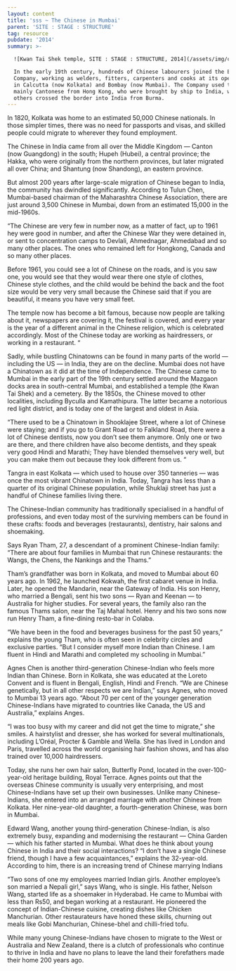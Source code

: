 ```yaml
---
layout: content
title: 'sss ~ The Chinese in Mumbai'
parent: 'SITE : STAGE : STRUCTURE'
tag: resource
pubdate: '2014'
summary: >-

  ![Kwan Tai Shek temple, SITE : STAGE : STRUCTURE, 2014](/assets/img/chinese-temple.jpg)

  In the early 19th century, hundreds of Chinese labourers joined the East India
  Company, working as welders, fitters, carpenters and cooks at its operations
  in Calcutta (now Kolkata) and Bombay (now Mumbai). The Company used to hire
  mainly Cantonese from Hong Kong, who were brought by ship to India, while
  others crossed the border into India from Burma.
---
```

In 1820, Kolkata was home to an estimated 50,000 Chinese nationals. In those simpler times, there was no need for passports and visas, and skilled people could migrate to wherever they found employment.

The Chinese in India came from all over the Middle Kingdom — Canton (now Guangdong) in the south; Hupeh (Hubei), a central province; the Hakka, who were originally from the northern provinces, but later migrated all over China; and Shantung (now Shandong), an eastern province.

But almost 200 years after large-scale migration of Chinese began to India, the community has dwindled significantly. According to Tulun Chen, Mumbai-based chairman of the Maharashtra Chinese Association, there are just around 3,500 Chinese in Mumbai, down from an estimated 15,000 in the mid-1960s.

“The Chinese are very few in number now, as a matter of fact, up to 1961 hey were good in number, and after the Chinese War they were detained in, or sent to concentration camps to Devlali, Ahmednagar, Ahmedabad and so many other places. The ones who remained left for Hongkong, Canada and so many other places.

Before 1961, you could see a lot of Chinese on the roads, and is you saw one, you would see that they would wear there one style of clothes, Chinese style clothes, and the child would be behind the back and the foot size would be very very small because the Chinese said that if you are beautiful, it means you have very small feet.

The temple now has become a bit famous, because now people are talking about it, newspapers are covering it, the festival is covered, and every year is the year of a different animal in the Chinese religion, which is celebrated accordingly. Most of the Chinese today are working as hairdressers, or working in a restaurant. “

Sadly, while bustling Chinatowns can be found in many parts of the world — including the US — in India, they are on the decline. Mumbai does not have a Chinatown as it did at the time of Independence. The Chinese came to Mumbai in the early part of the 19th century settled around the Mazgaon docks area in south-central Mumbai, and established a temple (the Kwan Tai Shek) and a cemetery. By the 1850s, the Chinese moved to other localities, including Byculla and Kamathipura. The latter became a notorious red light district, and is today one of the largest and oldest in Asia.

“There used to be a Chinatown in Shooklajee Street, where a lot of Chinese were staying; and if you go to Grant Road or to Falkland Road, there were a lot of Chinese dentists, now you don’t see them anymore. Only one or two are there, and there children have also become dentists, and they speak very good Hindi and Marathi; They have blended themselves very well, but you can make them out because they look different from us. “

Tangra in east Kolkata — which used to house over 350 tanneries — was once the most vibrant Chinatown in India. Today, Tangra has less than a quarter of its original Chinese population, while Shuklaji street has just a handful of Chinese families living there.

The Chinese-Indian community has traditionally specialised in a handful of professions, and even today most of the surviving members can be found in these crafts: foods and beverages (restaurants), dentistry, hair salons and shoemaking.

Says Ryan Tham, 27, a descendant of a prominent Chinese-Indian family: “There are about four families in Mumbai that run Chinese restaurants: the Wangs, the Chens, the Nankings and the Thams.”

Tham’s grandfather was born in Kolkata, and moved to Mumbai about 60 years ago. In 1962, he launched Kokwah, the first cabaret venue in India. Later, he opened the Mandarin, near the Gateway of India. His son Henry, who married a Bengali, sent his two sons — Ryan and Keenan — to Australia for higher studies. For several years, the family also ran the famous Thams salon, near the Taj Mahal hotel. Henry and his two sons now run Henry Tham, a fine-dining resto-bar in Colaba.

“We have been in the food and beverages business for the past 50 years,” explains the young Tham, who is often seen in celebrity circles and exclusive parties. “But I consider myself more Indian than Chinese. I am fluent in Hindi and Marathi and completed my schooling in Mumbai.”

Agnes Chen is another third-generation Chinese-Indian who feels more Indian than Chinese. Born in Kolkata, she was educated at the Loreto Convent and is fluent in Bengali, English, Hindi and French. “We are Chinese genetically, but in all other respects we are Indian,” says Agnes, who moved to Mumbai 13 years ago. “About 70 per cent of the younger generation Chinese-Indians have migrated to countries like Canada, the US and Australia,” explains Anges.

“I was too busy with my career and did not get the time to migrate,” she smiles. A hairstylist and dresser, she has worked for several multinationals, including L’Oréal, Procter & Gamble and Wella. She has lived in London and Paris, travelled across the world organising hair fashion shows, and has also trained over 10,000 hairdressers.

Today, she runs her own hair salon, Butterfly Pond, located in the over-100-year-old heritage building, Royal Terrace. Agnes points out that the overseas Chinese community is usually very enterprising, and most Chinese-Indians have set up their own businesses. Unlike many Chinese-Indians, she entered into an arranged marriage with another Chinese from Kolkata. Her nine-year-old daughter, a fourth-generation Chinese, was born in Mumbai.

Edward Wang, another young third-generation Chinese-Indian, is also extremely busy, expanding and modernising the restaurant — China Garden — which his father started in Mumbai. What does he think about young Chinese in India and their social interactions? “I don’t have a single Chinese friend, though I have a few acquaintances,” explains the 32-year-old. According to him, there is an increasing trend of Chinese marrying Indians

“Two sons of one my employees married Indian girls. Another employee’s son married a Nepali girl,” says Wang, who is single. His father, Nelson Wang, started life as a shoemaker in Hyderabad. He came to Mumbai with less than Rs50, and began working at a restaurant. He pioneered the concept of Indian-Chinese cuisine, creating dishes like Chicken Manchurian. Other restaurateurs have honed these skills, churning out meals like Gobi Manchurian, Chinese-bhel and chilli-fried tofu.

While many young Chinese-Indians have chosen to migrate to the West or Australia and New Zealand, there is a clutch of professionals who continue to thrive in India and have no plans to leave the land their forefathers made their home 200 years ago.
